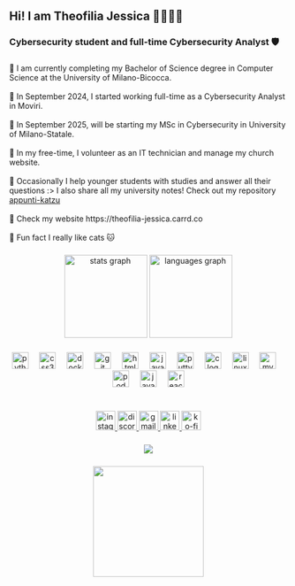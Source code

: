 <h2 align="left">Hi! I am Theofilia Jessica 👩🏽‍💻🍀</h2>

###

<h3 align="left">Cybersecurity student and full-time Cybersecurity Analyst 🛡️</h3>

###

<p align="left">🌿 I am currently completing my Bachelor of Science degree in Computer Science at the University of Milano-Bicocca. <br><br> 🌿 In September 2024, I started working full-time as a Cybersecurity Analyst in Moviri.<br><br> 🌿 In September 2025, will be starting my MSc in Cybersecurity in University of Milano-Statale.<br><br> 🌿 In my free-time, I volunteer as an IT technician and manage my church website.<br><br> 🌿 Occasionally I help younger students with studies and answer all their questions :> I also share all my university notes! Check out my repository <a href="https://github.com/KatsuuCurry/appunti-katzu" target="_blank">appunti-katzu</a><br><br>🌿 Check my website https://theofilia-jessica.carrd.co<br><br>🌿 Fun fact I really like cats 🐱</p>

###

<div align="center">
  <img src="https://github-readme-stats.vercel.app/api?username=KatsuuCurry&hide_title=false&hide_rank=false&show_icons=true&include_all_commits=true&count_private=true&disable_animations=false&theme=tokyonight&locale=en&hide_border=false" height="150" alt="stats graph"  />
  <img src="https://github-readme-stats.vercel.app/api/top-langs?username=KatsuuCurry&locale=en&hide_title=false&layout=compact&card_width=320&langs_count=5&theme=tokyonight&hide_border=false" height="150" alt="languages graph"  />
</div>

###

<div align="center">
  <img src="https://cdn.jsdelivr.net/gh/devicons/devicon/icons/python/python-original.svg" height="30" alt="python logo"  />
  <img width="12" />
  <img src="https://cdn.jsdelivr.net/gh/devicons/devicon/icons/css3/css3-original.svg" height="30" alt="css3 logo"  />
  <img width="12" />
  <img src="https://cdn.jsdelivr.net/gh/devicons/devicon/icons/docker/docker-original.svg" height="30" alt="docker logo"  />
  <img width="12" />
  <img src="https://cdn.jsdelivr.net/gh/devicons/devicon/icons/git/git-original.svg" height="30" alt="git logo"  />
  <img width="12" />
  <img src="https://cdn.jsdelivr.net/gh/devicons/devicon/icons/html5/html5-original.svg" height="30" alt="html5 logo"  />
  <img width="12" />
  <img src="https://cdn.jsdelivr.net/gh/devicons/devicon/icons/java/java-original.svg" height="30" alt="java logo"  />
  <img width="12" />
  <img src="https://cdn.jsdelivr.net/gh/devicons/devicon/icons/putty/putty-original.svg" height="30" alt="putty logo"  />
  <img width="12" />
  <img src="https://cdn.simpleicons.org/c/A8B9CC" height="30" alt="c logo"  />
  <img width="12" />
  <img src="https://cdn.jsdelivr.net/gh/devicons/devicon/icons/linux/linux-original.svg" height="30" alt="linux logo"  />
  <img width="12" />
  <img src="https://cdn.jsdelivr.net/gh/devicons/devicon/icons/mysql/mysql-original.svg" height="30" alt="mysql logo"  />
  <img width="12" />
  <img src="https://cdn.jsdelivr.net/gh/devicons/devicon/icons/podman/podman-original.svg" height="30" alt="podman logo"  />
  <img width="12" />
  <img src="https://cdn.jsdelivr.net/gh/devicons/devicon/icons/javascript/javascript-original.svg" height="30" alt="javascript logo"  />
  <img width="12" />
  <img src="https://cdn.jsdelivr.net/gh/devicons/devicon/icons/react/react-original.svg" height="30" alt="react logo"  />
</div>

###

<br clear="both">

<div align="center">
  <a href="https://www.instagram.com/littlejeje_/" target="_blank">
    <img src="https://img.shields.io/static/v1?message=littlejeje_&logo=instagram&label=&color=E4405F&logoColor=white&labelColor=&style=for-the-badge" height="35" alt="instagram logo"  />
  </a>
  <a href="https://discordapp.com/users/397849729846738944" target="_blank">
    <img src="https://img.shields.io/static/v1?message=katzucurry&logo=discord&label=&color=7289DA&logoColor=white&labelColor=&style=for-the-badge" height="35" alt="discord logo"  />
  </a>
  <a href="mailto:theofilia.jessica@gmail.com" target="_blank">
    <img src="https://img.shields.io/static/v1?message=Gmail&logo=gmail&label=&color=D14836&logoColor=white&labelColor=&style=for-the-badge" height="35" alt="gmail logo"  />
  </a>
  <a href="https://www.linkedin.com/in/theofilia-jessica-2155202a5" target="_blank">
    <img src="https://img.shields.io/static/v1?message=Linkedin&logo=linkedin&label=&color=0077B5&logoColor=white&labelColor=&style=for-the-badge" height="35" alt="linkedin logo"  />
  </a>
  <a href="https://ko-fi.com/S6S4171020" target="_blank">
    <img src="https://img.shields.io/static/v1?message=Ko-fi&logo=ko-fi&label=&color=F16061&logoColor=white&labelColor=&style=for-the-badge" height="35" alt="ko-fi logo"  />
  </a>
</div>

###

<div align="center">
  <img src="https://visitor-badge.laobi.icu/badge?page_id=KatsuuCurry.KatsuuCurry&left_color=lightblue"  />
</div>

###

<div align="center">
  <img height="200" src="https://i.pinimg.com/originals/a9/c2/cd/a9c2cd6f9d5a954604a9f5ca7cdaa75a.gif"  />
</div>

###

